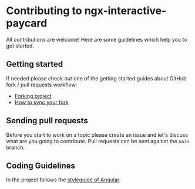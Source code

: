 # Contributing to ngx-interactive-paycard
All contributions are welcome! Here are some guidelines which help you to get started.

## Getting started
If needed please check out one of the getting started guides about GitHub fork / pull requests workflow:

  * [Forking project](https://guides.github.com/activities/forking/)
  * [How to sync your fork](https://help.github.com/en/github/collaborating-with-issues-and-pull-requests/syncing-a-fork)

## Sending pull requests
Before you start to work on a topic please create an issue and let's discuss what are you going to contribute. Pull requests can be sent against the `main` branch.

## Coding Guidelines
In the project follows the [styleguide of Angular](https://angular.io/guide/styleguide).
